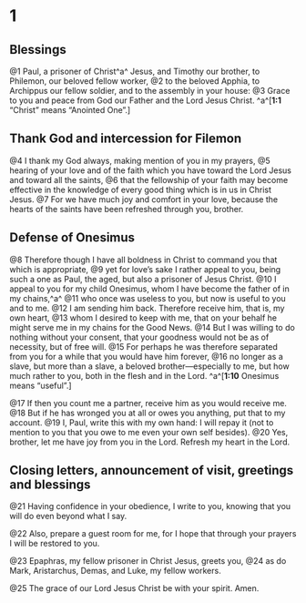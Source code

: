 # 1 
## Blessings
@1 Paul, a prisoner of Christ^a^ Jesus, and Timothy our brother, to Philemon, our beloved fellow worker, 
@2 to the beloved Apphia, to Archippus our fellow soldier, and to the assembly in your house: 
@3 Grace to you and peace from God our Father and the Lord Jesus Christ. 
^a^[**1:1** “Christ” means “Anointed One”.]

## Thank God and intercession for Filemon
@4 I thank my God always, making mention of you in my prayers, 
@5 hearing of your love and of the faith which you have toward the Lord Jesus and toward all the saints, 
@6 that the fellowship of your faith may become effective in the knowledge of every good thing which is in us in Christ Jesus. 
@7 For we have much joy and comfort in your love, because the hearts of the saints have been refreshed through you, brother.

## Defense of Onesimus
@8 Therefore though I have all boldness in Christ to command you that which is appropriate, 
@9 yet for love’s sake I rather appeal to you, being such a one as Paul, the aged, but also a prisoner of Jesus Christ. 
@10 I appeal to you for my child Onesimus, whom I have become the father of in my chains,^a^ 
@11 who once was useless to you, but now is useful to you and to me. 
@12 I am sending him back. Therefore receive him, that is, my own heart, 
@13 whom I desired to keep with me, that on your behalf he might serve me in my chains for the Good News. 
@14 But I was willing to do nothing without your consent, that your goodness would not be as of necessity, but of free will. 
@15 For perhaps he was therefore separated from you for a while that you would have him forever, 
@16 no longer as a slave, but more than a slave, a beloved brother—especially to me, but how much rather to you, both in the flesh and in the Lord. 
^a^[**1:10** Onesimus means “useful”.]

@17 If then you count me a partner, receive him as you would receive me. 
@18 But if he has wronged you at all or owes you anything, put that to my account. 
@19 I, Paul, write this with my own hand: I will repay it (not to mention to you that you owe to me even your own self besides). 
@20 Yes, brother, let me have joy from you in the Lord. Refresh my heart in the Lord.

## Closing letters, announcement of visit, greetings and blessings
@21 Having confidence in your obedience, I write to you, knowing that you will do even beyond what I say. 

@22 Also, prepare a guest room for me, for I hope that through your prayers I will be restored to you. 

@23 Epaphras, my fellow prisoner in Christ Jesus, greets you, 
@24 as do Mark, Aristarchus, Demas, and Luke, my fellow workers. 

@25 The grace of our Lord Jesus Christ be with your spirit. Amen. 